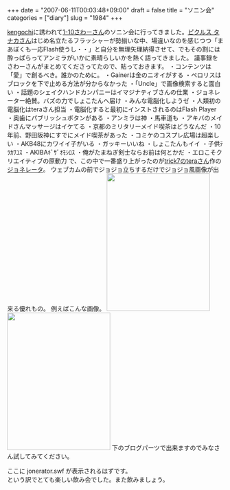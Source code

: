 +++
date = "2007-06-11T00:03:48+09:00"
draft = false
title = "ソニン会"
categories = ["diary"]
slug = "1984"
+++

<a href="http://parallelminds.jp/" target="_blank">kengochi</a>に誘われて<a href="http://www.sawaijiri.com/" target="_blank">1-10さわーさん</a>のソニン会に行ってきました。<a href="http://www.pickles.tv/weblog" target="_blank">ピクルス タナカさん</a>はじめ名立たるフラッシャーが勢揃いな中、場違いなのを感じつつ「まあぼくも一応Flash使うし・・」と自分を無理矢理納得させて、でもその割には酔っぱらってアンミラがいかに素晴らしいかを熱く語ってきました。
議事録をさわーさんがまとめてくださってたので、貼っておきます。
・コンテンツは「愛」で創るべき。誰かのために。
・Gainerは金のニオイがする
・ペロリスはブロックを下で止める方法が分からなかった
・「Uncle」で画像検索すると面白い
・話題のシェイクハンドカンパニーはイマジナティブさんの仕業
・ジョネレーター絶賛。バズの力でしょこたんへ届け
・みんな電脳化しようゼ
・人類初の電脳化はteraさん担当
・電脳化すると最初にインストされるのはFlash Player
・奥歯にパブリッシュボタンがある
・アンミラは神
・馬車道も
・アキバのメイドさんマッサージはイケてる
・京都のミリタリーメイド喫茶はどうなんだ
・10年前、野田阪神にすでにメイド喫茶があった
・コミケのコスプレ広場は超楽しい
・AKB48にカワイイ子がいる
・ガッキーいいね
・しょこたんもイイ
・子供ﾃﾗｶﾜﾕｽ
・AKIBAｷﾞｻﾞｵﾓｼﾛｽ
・俺がたまねぎ剣士ならお前は何とかだ
・エロこそクリエイティブの原動力
で、この中で一番盛り上がったのが<a href="http://www.trick7.com/blog/" target="_blank">trick7のteraさん</a>作の<a href="http://www.trick7.com/blog/2007/06/08-213637.php" target="_blank">ジョネレータ</a>。
ウェブカムの前でジョジョ立ちするだけでジョジョ風画像が出来る優れもの。
例えばこんな画像。
<img src="http://ieiriblog.img.jugem.jp/20070610_322556.jpg" width="240" height="320" alt="" class="pict" />
<img src="http://ieiriblog.img.jugem.jp/20070611_322567.jpg" width="240" height="320" alt="" class="pict" />
下のブログパーツで出来ますのでみなさん試してみてください。
<script type="text/javascript" src="http://www.trick7.com/js/swfobject.js"></script>
<div id="jonerator">
ここに jonerator.swf が表示されるはずです。
</div>
<script type="text/javascript">
var so = new SWFObject("http://www.trick7.com/jonerator/jonerator.swf", "jonerator", "240", "340", "8", "#ffffff");
so.write("jonerator");
</script>
という訳でとても楽しい飲み会でした。また飲みましょう。
